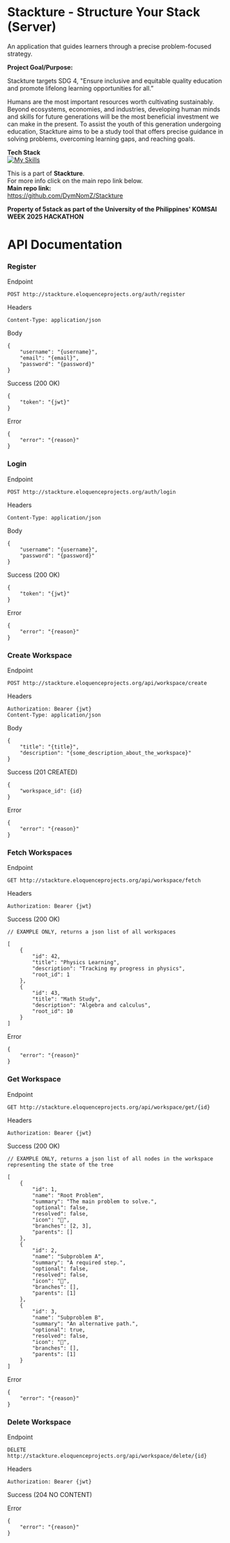 # Stackture - Structure Your Stack (Server)

An application that guides learners through a precise problem-focused strategy.

**Project Goal/Purpose:** 

Stackture targets SDG 4, "Ensure inclusive and equitable quality education and promote lifelong learning opportunities for all.”

Humans are the most important resources worth cultivating sustainably. Beyond ecosystems, economies, and industries, developing human minds and skills for future generations will be the most beneficial investment we can make in the present. To assist the youth of this generation undergoing education, Stackture aims to be a study tool that offers precise guidance in solving problems, overcoming learning gaps, and reaching goals.

**Tech Stack**<br>
[![My Skills](https://go-skill-icons.vercel.app/api/icons?i=rust,postgresql)](https://skillicons.dev)

This is a part of **Stackture**.<br>
For more info click on the main repo link below.<br>
**Main repo link:**<br>
https://github.com/DymNomZ/Stackture

**Property of 5stack as part of the University of the Philippines' KOMSAI WEEK 2025 HACKATHON**


# API Documentation

### Register

Endpoint

    POST http://stackture.eloquenceprojects.org/auth/register

Headers

    Content-Type: application/json

Body

    {
        "username": "{username}",
        "email": "{email}",
        "password": "{password}"
    }

Success (200 OK)

    {
        "token": "{jwt}"
    }

Error

    {
        "error": "{reason}"
    }

### Login

Endpoint

    POST http://stackture.eloquenceprojects.org/auth/login

Headers

    Content-Type: application/json

Body

    {
        "username": "{username}",
        "password": "{password}"
    }

Success (200 OK)

    {
        "token": "{jwt}"
    }

Error

    {
        "error": "{reason}"
    }

### Create Workspace

Endpoint

    POST http://stackture.eloquenceprojects.org/api/workspace/create

Headers

    Authorization: Bearer {jwt}
    Content-Type: application/json

Body

    {
        "title": "{title}",
        "description": "{some_description_about_the_workspace}"
    }

Success (201 CREATED)

    {
        "workspace_id": {id}
    }

Error

    {
        "error": "{reason}"
    }

### Fetch Workspaces

Endpoint

    GET http://stackture.eloquenceprojects.org/api/workspace/fetch

Headers

    Authorization: Bearer {jwt}

Success (200 OK)

    // EXAMPLE ONLY, returns a json list of all workspaces

    [
        {
            "id": 42,
            "title": "Physics Learning",
            "description": "Tracking my progress in physics",
            "root_id": 1
        },
        {
            "id": 43,
            "title": "Math Study",
            "description": "Algebra and calculus",
            "root_id": 10
        }
    ]

Error

    {
        "error": "{reason}"
    }

### Get Workspace

Endpoint

    GET http://stackture.eloquenceprojects.org/api/workspace/get/{id}

Headers

    Authorization: Bearer {jwt}

Success (200 OK)

    // EXAMPLE ONLY, returns a json list of all nodes in the workspace representing the state of the tree

    [
        {
            "id": 1,
            "name": "Root Problem",
            "summary": "The main problem to solve.",
            "optional": false,
            "resolved": false,
            "icon": "📌",
            "branches": [2, 3],
            "parents": []
        },
        {
            "id": 2,
            "name": "Subproblem A",
            "summary": "A required step.",
            "optional": false,
            "resolved": false,
            "icon": "📎",
            "branches": [],
            "parents": [1]
        },
        {
            "id": 3,
            "name": "Subproblem B",
            "summary": "An alternative path.",
            "optional": true,
            "resolved": false,
            "icon": "📎",
            "branches": [],
            "parents": [1]
        }
    ]

Error

    {
        "error": "{reason}"
    }

### Delete Workspace

Endpoint

    DELETE http://stackture.eloquenceprojects.org/api/workspace/delete/{id}

Headers

    Authorization: Bearer {jwt}

Success (204 NO CONTENT)

Error

    {
        "error": "{reason}"
    }